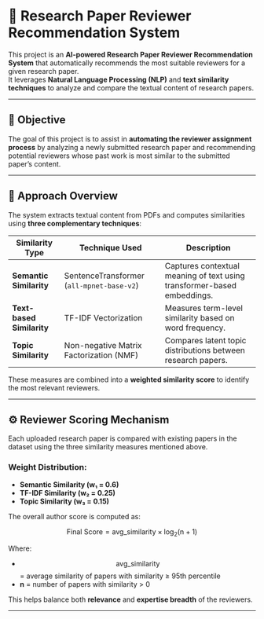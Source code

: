 # 📄 Research Paper Reviewer Recommendation System

This project is an **AI-powered Research Paper Reviewer Recommendation System** that automatically recommends the most suitable reviewers for a given research paper.  
It leverages **Natural Language Processing (NLP)** and **text similarity techniques** to analyze and compare the textual content of research papers.

---

## 🎯 **Objective**

The goal of this project is to assist in **automating the reviewer assignment process** by analyzing a newly submitted research paper and recommending potential reviewers whose past work is most similar to the submitted paper’s content.

---

## 🧠 **Approach Overview**

The system extracts textual content from PDFs and computes similarities using **three complementary techniques**:

| Similarity Type | Technique Used | Description |
|-----------------|----------------|--------------|
| **Semantic Similarity** | SentenceTransformer (`all-mpnet-base-v2`) | Captures contextual meaning of text using transformer-based embeddings. |
| **Text-based Similarity** | TF-IDF Vectorization | Measures term-level similarity based on word frequency. |
| **Topic Similarity** | Non-negative Matrix Factorization (NMF) | Compares latent topic distributions between research papers. |

These measures are combined into a **weighted similarity score** to identify the most relevant reviewers.

---

## ⚙️ **Reviewer Scoring Mechanism**

Each uploaded research paper is compared with existing papers in the dataset using the three similarity measures mentioned above.

### Weight Distribution:
- **Semantic Similarity (w₁ = 0.6)**  
- **TF-IDF Similarity (w₂ = 0.25)**  
- **Topic Similarity (w₃ = 0.15)**  

The overall author score is computed as:

$$
\mathrm{Final\ Score} = \mathrm{avg\_similarity} \times \log_2\bigl(\mathrm{n} + 1\bigr)
$$


Where:
- $$ \mathrm{avg\_similarity} $$ = average similarity of papers with similarity ≥ 95th percentile  
- **n** = number of papers with similarity > 0  

This helps balance both **relevance** and **expertise breadth** of the reviewers.

---
